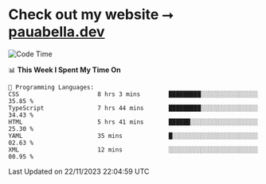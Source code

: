 # Check out my website ⭢ [pauabella.dev](https://pauabella.dev)

<!--START_SECTION:waka-->
![Code Time](http://img.shields.io/badge/Code%20Time-2%2C702%20hrs%202%20mins-blue)

📊 **This Week I Spent My Time On** 

```text
💬 Programming Languages: 
CSS                      8 hrs 3 mins        █████████░░░░░░░░░░░░░░░░   35.85 % 
TypeScript               7 hrs 44 mins       █████████░░░░░░░░░░░░░░░░   34.43 % 
HTML                     5 hrs 41 mins       ██████░░░░░░░░░░░░░░░░░░░   25.30 % 
YAML                     35 mins             █░░░░░░░░░░░░░░░░░░░░░░░░   02.63 % 
XML                      12 mins             ░░░░░░░░░░░░░░░░░░░░░░░░░   00.95 % 
```


 Last Updated on 22/11/2023 22:04:59 UTC
<!--END_SECTION:waka-->
